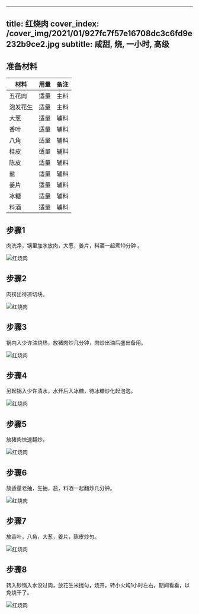 
---
title: 红烧肉
cover_index: /cover_img/2021/01/927fc7f57e16708dc3c6fd9e232b9ce2.jpg
subtitle: 咸甜, 烧, 一小时, 高级
---

## 准备材料

| 材料     | 用量 | 备注|
| ------- | ----- | --- |
| 五花肉 | 适量| 主料 |
| 泡发花生 | 适量| 主料 |
| 大葱 | 适量| 辅料 |
| 香叶 | 适量| 辅料 |
| 八角 | 适量| 辅料 |
| 桂皮 | 适量| 辅料 |
| 陈皮 | 适量| 辅料 |
| 盐 | 适量| 辅料 |
| 姜片 | 适量| 辅料 |
| 冰糖 | 适量| 辅料 |
| 料酒 | 适量| 辅料 |

## 步骤1

肉洗净，锅里加水放肉，大葱，姜片，料酒一起煮10分钟 。

![红烧肉](https://i8.meishichina.com/attachment/recipe/201010/201010032350186.JPG?x-oss-process=style/p320) 

## 步骤2

肉捞出待凉切块。

![红烧肉](https://i8.meishichina.com/attachment/recipe/201010/201010032350379.JPG?x-oss-process=style/p320) 

## 步骤3

锅内入少许油烧热，放猪肉炒几分钟，肉炒出油后盛出备用。

![红烧肉](https://i8.meishichina.com/attachment/recipe/201010/201010071404033.jpg?x-oss-process=style/p320) 

## 步骤4

另起锅入少许清水，水开后入冰糖，待冰糖炒化起泡泡。

![红烧肉](https://i8.meishichina.com/attachment/recipe/201010/201010032351268.JPG?x-oss-process=style/p320) 

## 步骤5

放猪肉快速翻炒。

![红烧肉](https://i8.meishichina.com/attachment/recipe/201010/201010032351428.JPG?x-oss-process=style/p320) 

## 步骤6

放适量老抽，生抽，盐，料酒一起翻炒几分钟。

![红烧肉](https://i8.meishichina.com/attachment/recipe/201010/201010032351587.JPG?x-oss-process=style/p320) 

## 步骤7

放香叶，八角，大葱，姜片，陈皮炒匀。

![红烧肉](https://i8.meishichina.com/attachment/recipe/201010/201010032352203.JPG?x-oss-process=style/p320) 

## 步骤8

转入砂锅入水没过肉，放花生米搅匀，烧开，转小火炖1小时左右，期间看看，以免烧干了。

![红烧肉](https://i8.meishichina.com/attachment/recipe/201010/201010071404532.jpg?x-oss-process=style/p320) 

